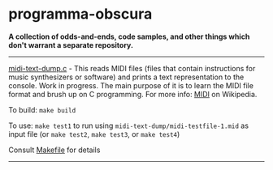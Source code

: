 # programma-obscura

**A collection of odds-and-ends, code samples, and other things which don't warrant a separate repository.**

---

[midi-text-dump.c](https://github.com/adambduncan/programma-obscura/blob/master/midi-text-dump/midi-text-dump.c) - This reads MIDI files (files that contain instructions for music synthesizers or software) and prints a text representation to the console. Work in progress. The main purpose of it is to learn the MIDI file format and brush up on C programming. For more info: [MIDI](https://en.wikipedia.org/wiki/MIDI) on Wikipedia.

To build: `make build`

To use: `make test1` to run using `midi-text-dump/midi-testfile-1.mid` as input file (or `make test2`, `make test3`, or `make test4`) 

Consult [Makefile](https://github.com/adambduncan/programma-obscura/blob/master/midi-text-dump/Makefile) for details

---
